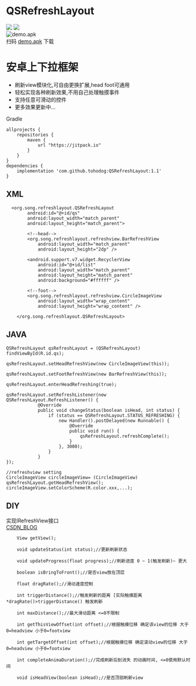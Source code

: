 # QSRefreshLayout 
![](https://github.com//tohodog/QSRefreshLayout/raw/master/source/top.gif)
![](https://github.com//tohodog/QSRefreshLayout/raw/master/source/bottom.gif)
<br>
![demo.apk](https://github.com/tohodog/QSRefreshLayout/raw/master/source/video_qrcode.png)
<br>
扫码 [demo.apk](https://github.com/tohodog/QSRefreshLayout/raw/master/source/qsrefresh.apk) 下载
<br>




安卓上下拉框架
====
  * 刷新view模块化,可自由更换扩展,head foot可通用
  * 轻松实现各种刷新效果,不用自己处理触摸事件
  * 支持任意可滑动的控件
  * 更多效果更新中...

Gradle
```
allprojects {
    repositories {
        maven {
            url "https://jitpack.io"
        }
    }
}
dependencies {
    implementation 'com.github.tohodog:QSRefreshLayout:1.1'
}
```

## XML
```
  <org.song.refreshlayout.QSRefreshLayout
        android:id="@+id/qs"
        android:layout_width="match_parent"
        android:layout_height="match_parent">
        
        <!--head-->
        <org.song.refreshlayout.refreshview.BarRefreshView
            android:layout_width="match_parent"
            android:layout_height="2dp" />

        <android.support.v7.widget.RecyclerView
            android:id="@+id/list"
            android:layout_width="match_parent"
            android:layout_height="match_parent"
            android:background="#ffffff" />
            
        <!--foot-->
        <org.song.refreshlayout.refreshview.CircleImageView
            android:layout_width="wrap_content"
            android:layout_height="wrap_content" />

    </org.song.refreshlayout.QSRefreshLayout>
```
## JAVA
```
QSRefreshLayout qsRefreshLayout = (QSRefreshLayout) findViewById(R.id.qs);

qsRefreshLayout.setHeadRefreshView(new CircleImageView(this));
                    
qsRefreshLayout.setFootRefreshView(new BarRefreshView(this));

qsRefreshLayout.enterHeadRefreshing(true);
                    
qsRefreshLayout.setRefreshListener(new QSRefreshLayout.RefreshListener() {
            @Override
            public void changeStatus(boolean isHead, int status) {
                if (status == QSRefreshLayout.STATUS_REFRESHING) {
                    new Handler().postDelayed(new Runnable() {
                        @Override
                        public void run() {
                            qsRefreshLayout.refreshComplete();
                        }
                    }, 3000);
                }
            }
});
        
//refreshview setting
CircleImageView circleImageView= (CircleImageView) qsRefreshLayout.getHeadRefreshView();
circleImageView.setColorScheme(R.color.xxx,...);
```

## DIY
实现IRefreshView接口
<br>
[CSDN_BLOG](http://blog.csdn.net/SakaueNachi/article/details/76536112)
```
    View getView();

    void updateStatus(int status);//更新刷新状态

    void updateProgress(float progress);//刷新进度 0 ~ 1(触发刷新)~ 更大

    boolean isBringToFront();//是否view放在顶层

    float dragRate();//滑动速度控制

    int triggerDistance();//触发刷新的距离 [实际触摸距离*dragRate()>triggerDistance() 触发刷新

    int maxDistance();//最大滑动距离 <=0不限制

    int getThisViewOffset(int offset);//根据触摸位移 确定该view的位移 大于0=headview 小于0=footview

    int getTargetOffset(int offset);//根据触摸位移 确定滚动view的位移 大于0=headview 小于0=footview

    int completeAnimaDuration();//完成刷新后到消失 的动画时间, <=0使用默认时间

    void isHeadView(boolean isHead);//是否顶部刷新view
```



